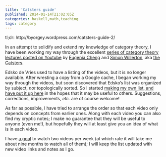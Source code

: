 ```yaml
---
title: 'Catsters guide'
published: 2014-01-14T21:02:05Z
categories: haskell,math,teaching
tags: category
---
```


<p>tl;dr: http://byorgey.wordpress.com/catsters-guide-2/</p>
<p>In an attempt to solidify and extend my knowledge of category theory, I have been working my way through the excellent <a href="http://www.youtube.com/user/TheCatsters">series of category theory lectures posted on Youtube</a> by <a href="http://www.cheng.staff.shef.ac.uk/">Eugenia Cheng</a> and <a href="http://www.simonwillerton.staff.shef.ac.uk/">Simon Willerton</a>, aka <a href="http://ncatlab.org/nlab/show/The+Catsters">the Catsters</a>.</p>
<p>Edsko de Vries used to have a listing of the videos, but it is no longer available. After wresting a copy from a Google cache, I began working my way through the videos, but soon discovered that Edsko’s list was organized by subject, <em>not</em> topologically sorted. So I started <a href="http://byorgey.wordpress.com/catsters-guide-2/">making my own list, and have put it up here</a> in the hopes that it may be useful to others. Suggestions, corrections, improvements, <em>etc.</em> are of course welcome!</p>
<p>As far as possible, I have tried to arrange the order so that each video only depends on concepts from earlier ones. Along with each video you can also find my cryptic notes; I make no guarantee that they will be useful to anyone (even me!), but hopefully they will at least give you an idea of what is in each video.</p>
<p>I have <a href="https://www.beeminder.com/byorgey/goals/catsters">a goal</a> to watch two videos per week (at which rate it will take me about nine months to watch all of them); I will keep the list updated with new video links and notes as I go.</p>
<div class="references">

</div>

